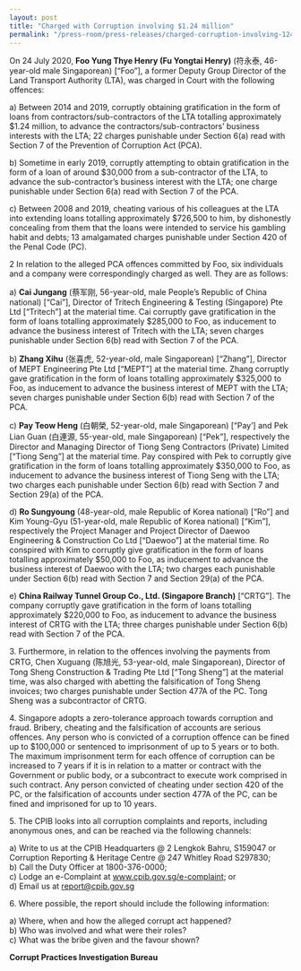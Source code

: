 ```yaml
---
layout: post
title: "Charged with Corruption involving $1.24 million"
permalink: "/press-room/press-releases/charged-corruption-involving-124-million"
---
```

On 24 July 2020, **Foo Yung Thye Henry (Fu Yongtai Henry)** (符永泰, 46-year-old male Singaporean) [“Foo”], a former Deputy Group Director of the Land Transport Authority (LTA), was charged in Court with the following offences:

a) Between 2014 and 2019, corruptly obtaining gratification in the form of loans from contractors/sub-contractors of the LTA totalling approximately $1.24 million, to advance the contractors/sub-contractors’ business interests with the LTA; 22 charges punishable under Section 6(a) read with Section 7 of the Prevention of Corruption Act (PCA).

b) Sometime in early 2019, corruptly attempting to obtain gratification in the form of a loan of around $30,000 from a sub-contractor of the LTA, to advance the sub-contractor’s business interest with the LTA; one charge punishable under Section 6(a) read with Section 7 of the PCA.

c) Between 2008 and 2019, cheating various of his colleagues at the LTA into extending loans totalling approximately $726,500 to him, by dishonestly concealing from them that the loans were intended to service his gambling habit and debts; 13 amalgamated charges punishable under Section 420 of the Penal Code (PC).

2        In relation to the alleged PCA offences committed by Foo, six individuals and a company were correspondingly charged as well. They are as follows:

a) **Cai Jungang** (蔡军刚, 56-year-old, male People’s Republic of China national) [“Cai”], Director of Tritech Engineering & Testing (Singapore) Pte Ltd [“Tritech”] at the material time. Cai corruptly gave gratification in the form of loans totalling approximately $285,000 to Foo, as inducement to advance the business interest of Tritech with the LTA; seven charges punishable under Section 6(b) read with Section 7 of the PCA.

b) **Zhang Xihu** (张喜虎, 52-year-old, male Singaporean) [“Zhang”], Director of MEPT Engineering Pte Ltd [“MEPT”] at the material time. Zhang corruptly gave gratification in the form of loans totalling approximately $325,000 to Foo, as inducement to advance the business interest of MEPT with the LTA; seven charges punishable under Section 6(b) read with Section 7 of the PCA.

c) **Pay Teow Heng** (白朝榮, 52-year-old, male Singaporean) [“Pay’] and Pek Lian Guan (白連源, 55-year-old, male Singaporean) [“Pek”], respectively the Director and Managing Director of Tiong Seng Contractors (Private) Limited [“Tiong Seng”] at the material time. Pay conspired with Pek to corruptly give gratification in the form of loans totalling approximately $350,000 to Foo, as inducement to advance the business interest of Tiong Seng with the LTA; two charges each punishable under Section 6(b) read with Section 7 and Section 29(a) of the PCA.

d) **Ro Sungyoung** (48-year-old, male Republic of Korea national) [“Ro”] and Kim Young-Gyu (51-year-old, male Republic of Korea national) [“Kim”], respectively the Project Manager and Project Director of Daewoo Engineering & Construction Co Ltd [“Daewoo”] at the material time. Ro conspired with Kim to corruptly give gratification in the form of loans totalling approximately $50,000 to Foo, as inducement to advance the business interest of Daewoo with the LTA; two charges each punishable under Section 6(b) read with Section 7 and Section 29(a) of the PCA.

e) **China Railway Tunnel Group Co., Ltd. (Singapore Branch)** [“CRTG”]. The company corruptly gave gratification in the form of loans totalling approximately $220,000 to Foo, as inducement to advance the business interest of CRTG with the LTA; three charges punishable under Section 6(b) read with Section 7 of the PCA.

3\.        Furthermore, in relation to the offences involving the payments from CRTG, Chen Xuguang (陈旭光, 53-year-old, male Singaporean), Director of Tong Sheng Construction & Trading Pte Ltd [“Tong Sheng”] at the material time, was also charged with abetting the falsification of Tong Sheng invoices; two charges punishable under Section 477A of the PC. Tong Sheng was a subcontractor of CRTG. 

4\.        Singapore adopts a zero-tolerance approach towards corruption and fraud. Bribery, cheating and the falsification of accounts are serious offences. Any person who is convicted of a corruption offence can be fined up to $100,000 or sentenced to imprisonment of up to 5 years or to both. The maximum imprisonment term for each offence of corruption can be increased to 7 years if it is in relation to a matter or contract with the Government or public body, or a subcontract to execute work comprised in such contract. Any person convicted of cheating under section 420 of the PC, or the falsification of accounts under section 477A of the PC, can be fined and imprisoned for up to 10 years. 

5\.        The CPIB looks into all corruption complaints and reports, including anonymous ones, and can be reached via the following channels:

a) Write to us at the CPIB Headquarters @ 2 Lengkok Bahru, S159047 or Corruption Reporting & Heritage Centre @ 247 Whitley Road S297830;<br />
b) Call the Duty Officer at 1800-376-0000;<br />
c) Lodge an e-Complaint at <a href="https://www.cpib.gov.sg/e-complaint"><span style="color: #0066cc;">www.cpib.gov.sg/e-complaint</span></a>; or<br />
d) Email us at <a class="spamspan" href="mailto:report@cpib.gov.sg">report@cpib.gov.sg</a>

6\.        Where possible, the report should include the following information:

a) Where, when and how the alleged corrupt act happened?<br />
b) Who was involved and what were their roles?<br />
c) What was the bribe given and the favour shown?

**Corrupt Practices Investigation Bureau**
